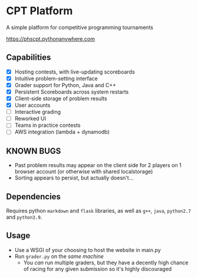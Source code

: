 # CPT Platform
A simple platform for competitive programming tournaments

https://phscpt.pythonanywhere.com

## Capabilities
- [x] Hosting contests, with live-updating scoreboards
- [x] Intuitive problem-setting interface
- [x] Grader support for Python, Java and C++
- [x] Persistent Scoreboards across system restarts
- [x] Client-side storage of problem results
- [X] User accounts
- [ ] Interactive grading
- [ ] Reworked UI
- [ ] Teams in practice contests
- [ ] AWS integration (lambda + dynamodb)

## KNOWN BUGS
- Past problem results may appear on the client side for 2 players on 1 browser account (or otherwise with shared localstorage)
- Sorting appears to persist, but actually doesn't...

## Dependencies
Requires python `markdown` and `flask` libraries, as well as `g++`, `java`, `python2.7` and `python3.9`.

## Usage
- Use a WSGI of your choosing to host the website in main.py
- Run `grader.py` on the _same machine_
  - You _can_ run multiple graders, but they have a decently high chance of racing for any given submission so it's highly discouraged